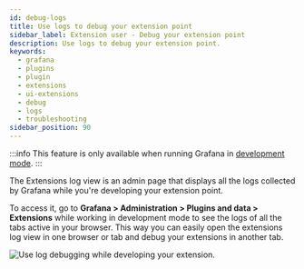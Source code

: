 ```yaml
---
id: debug-logs
title: Use logs to debug your extension point
sidebar_label: Extension user - Debug your extension point 
description: Use logs to debug your extension point.
keywords:
  - grafana
  - plugins
  - plugin
  - extensions
  - ui-extensions
  - debug
  - logs
  - troubleshooting
sidebar_position: 90
---
```


:::info
This feature is only available when running Grafana in [development mode](https://grafana.com/docs/grafana/latest/setup-grafana/configure-grafana/#app_mode).
:::

The Extensions log view is an admin page that displays all the logs collected by Grafana while you're developing your extension point. 

To access it, go to **Grafana > Administration > Plugins and data > Extensions** while working in development mode to see the logs of all the tabs active in your browser. This way you can easily open the extensions log view in one browser or tab and debug your extensions in another tab.

![Use log debugging while developing your extension.](/img/extension-debug.gif)